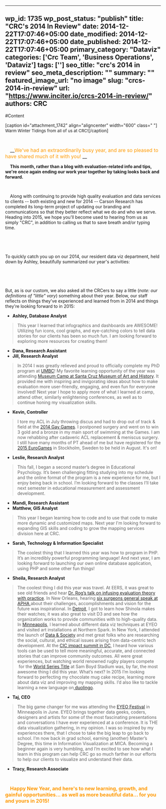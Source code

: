 
---
wp_id: 1735
wp_post_status: "publish" 
title: "CRC's 2014 In Review"
date: 2014-12-22T17:07:46+05:00
date_modified: 2014-12-22T17:07:46+05:00
date_published: 2014-12-22T17:07:46+05:00
primary_category: "Dataviz"
categories: ['Crc Team', 'Business Operations', 'Dataviz'] 
tags: ['']
seo_title: "crc's 2014 in review"
seo_meta_description: ""
summary: ""
featured_image_url: "no image"
slug: "crcs-2014-in-review"
url: "https://www.inciter.io/crcs-2014-in-review/"
authors: CRC
---

#Content

[caption id="attachment_1742" align="aligncenter" width="600" class="  "]
 <span style="font-size: 10pt;">Warm Winter Tidings from all of us at CRC!</span>[/caption]

&nbsp;

&nbsp;
&nbsp;
<span style="font-size: 12pt;">__<span style="color: #ff9900;">We've&nbsp;had an extraordinarily busy year, and are so pleased to have shared much of it with you!</span> __</span>

&nbsp;
&nbsp;
__This month, rather than a blog with evaluation-related info and tips, we're once again ending our work year together by taking looks back and forward.__

&nbsp;

&nbsp;
&nbsp;
Along with continuing to provide high quality evaluation and data services to clients -- both existing and new for 2014 -- Carson Research has completed its long-term project of updating our branding and communications so that they better reflect what we do and who we serve. Heading into 2015, we hope you'll become used to hearing from us as simply "CRC", in addition to calling us that to save breath and/or typing time.

&nbsp;

&nbsp;
&nbsp;
&nbsp;

To quickly catch you up on our 2014, our resident data viz department, held down by Ashley, beautifully summarized our year's activities:
&nbsp;


&nbsp;

&nbsp;
&nbsp;

But, as is our custom, we also asked all the CRCers to say a little (_note: our definitions of "little" vary_) something about their year. Below, our staff reflects on things they've experienced and learned from in 2014 and things they're looking forward to in 2015:
&nbsp;
*   __Ashley, Database Analyst__
>  This year I learned that infographics and dashboards are AWESOME! Utilizing fun icons, cool graphs, and eye-catching colors to tell data stories for our clients has been so much fun. I am looking forward to exploring more resources for creating them!
*   __Dana, Research Assistant__
*   __Jill, Research Analyst__
>  In 2014 I was greatly relieved and proud to officially complete my PhD program at <a href="http://psychology.umbc.edu/hsp/" target="_blank">UMBC</a>! My favorite learning opportunity of the year was attending <a href="http://www.santacruzmah.org/museumcamp2014/" target="_blank">Museum Camp at Santa Cruz Museum of Art and History</a>. It provided me with inspiring and invigorating ideas about how to make evaluation more user-friendly, engaging, and even fun for everyone involved! Next year I hope to apply more of what I learned at camp, attend other, similarly enlightening conferences, as well as to continue honing my visualization skills.
*   __Kevin, Controller__
>  I tore my ACL in July throwing discus and had to drop out of track &amp; field at the <a href="http://www.gg9cle.com" target="_blank">2014 Gay Games</a>. I postponed surgery and went on to win 3 gold and a bronze in my main sport of swimming at the Games. I am now rehabbing after cadaveric ACL replacement &amp; meniscus surgery. I still have many months of PT ahead of me but have registered for the <a href="https://www.eurogamesstockholm.com" target="_blank">2015 EuroGames</a> in Stockholm, Sweden to be held in August. It's on!
*   __Leslie, Research Analyst__
>  This fall, I began a second master’s degree in Educational Psychology. It’s been challenging fitting studying into my schedule and the online format of the program is a new experience for me, but I enjoy being back in school. I’m looking forward to the classes I’ll take next semester in educational measurement and assessment development.
*   __Mandi, Research Assistant__
*   __Matthew, GIS Analyst__
>  This year I began learning how to code and to use that code to make more dynamic and customized maps.&nbsp;Next year I'm looking forward to expanding GIS skills and coding to grow the mapping services division here at CRC.
*   __Sarah, Technology &amp; Information Specialist__
>  The coolest thing that I learned this year was how to program in PHP. It’s an incredibly powerful programming language! And next year, I am looking forward to launching our own online database application, using PHP and some other fun things!
*   __Sheila, Research Analyst__
>  The coolest thing I did this year was travel. At EERS, it was great to see old friends and hear <a href="https://www.youtube.com/watch?v=FiDRfYaTNSE" target="_blank">Dr. Rog’s talk on infusing evaluation theory with practice</a>. In New Orleans, hearing <a href="https://www.apha.org/news-and-media/multimedia/videos-of-the-surgeons-general" target="_blank">six surgeons general speak at APHA </a>about their challenges, accomplishments and vision for the future was inspirational. In <a href="https://www.inciter.io-takes-detroit/" target="_blank">Detroit</a>, I got to learn how Shinola makes their watches; it was also great to visit D3 and see how the organization works to provide communities with to high-quality data. In <a href="https://www.inciter.io/eyeo-2014-recap/" target="_blank">Minneapolis</a>, I learned about different data viz techniques at EYEO and visited art installations at Northern Spark. In New York, I attended the launch of <a href="http://www.datasociety.net/" target="_blank">Data &amp; Society</a> and met great folks who are researching the social, cultural, and ethical issues arising from data-centric tech development. At the <a href="https://communityindicators.net/Conference" target="_blank">CIC impact summit in DC</a>, I heard how various tools can be used to tell more meaningful, accurate, and connected stories that can improve community outcomes. All were great experiences, but watching world renowned rugby players compete &nbsp;for the <a href="http://www.usasevens.com/las-vegas/2014-fixtures-results/" target="_blank">World Series Title</a> at Sam Boyd Stadium was, by far, the most awesome thing I did this year.&nbsp;What’s next? In 2015 I’m looking forward to perfecting my chocolate mug cake recipe, learning more about data viz and improving my mapping skills. I’d also like to tackle learning a new language on<a href="https://www.duolingo.com/" target="_blank"> duolingo</a>.
*   __Taj, CEO__
>  The big game changer for me was attending the <a href="http://eyeofestival.com/" target="_blank">EYEO Festival</a> in Minneapolis in June. EYEO brings together data geeks, coders, designers and artists for some of the most fascinating presentations and conversations I have ever experienced at a conference. It is THE data visualization gathering, in my opinion. I was so inspired by my experiences there, that I chose to take the big leap to go back to school. I’m now back in grad school, earning (another) Master’s Degree, this time in Information Visualization at MICA. Becoming a beginner again is very humbling, and I’m excited to see how what I learn in this program can help CRC go so much farther in our efforts to help our clients to visualize and understand their data.
*   __Tracy, Research Associate__

&nbsp;

&nbsp;
&nbsp;
<span style="color: #ff9900;">__<span style="font-size: 12pt;">Happy New Year, and here's to new learning, growth, and gainful opportunities... as well as more beautiful data... for you and yours in 2015!</span>__</span>

&nbsp;

&nbsp;
&nbsp;

